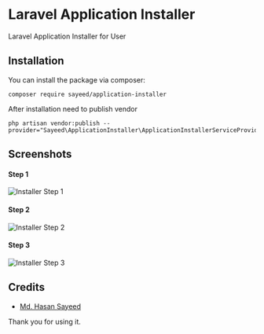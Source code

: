 # Laravel Application Installer

Laravel Application Installer for User

## Installation
You can install the package via composer:

```shell
composer require sayeed/application-installer
```

After installation need to publish vendor
```shell
php artisan vendor:publish --provider="Sayeed\ApplicationInstaller\ApplicationInstallerServiceProvider"
```

## Screenshots

#### Step 1
![Installer Step 1](https://user-images.githubusercontent.com/20739060/127758077-9685f001-28a2-4661-9bbf-bf3f8cca4d48.png)

#### Step 2
![Installer Step 2](https://user-images.githubusercontent.com/20739060/127758111-37e86714-6093-49bc-83c6-ae3a3e2a8e05.png)

#### Step 3
![Installer Step 3](https://user-images.githubusercontent.com/20739060/127758127-6593fcd7-318b-43fb-a206-82addea8f9ab.png)


## Credits

- [Md. Hasan Sayeed](https://github.com/jbhasan)

 Thank you for using it.
